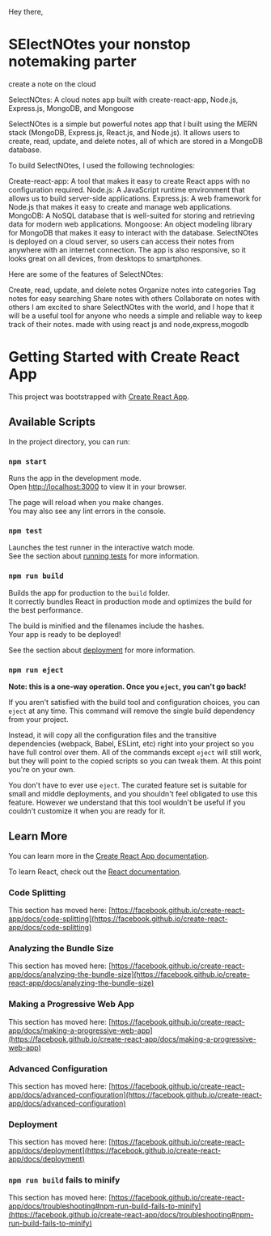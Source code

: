 Hey there,

# SElectNOtes your nonstop notemaking parter
create a note on the cloud

SelectNOtes: A cloud notes app built with create-react-app, Node.js, Express.js, MongoDB, and Mongoose

SelectNOtes is a simple but powerful notes app that I built using the MERN stack (MongoDB, Express.js, React.js, and Node.js). It allows users to create, read, update, and delete notes, all of which are stored in a MongoDB database.

To build SelectNOtes, I used the following technologies:

Create-react-app: A tool that makes it easy to create React apps with no configuration required.
Node.js: A JavaScript runtime environment that allows us to build server-side applications.
Express.js: A web framework for Node.js that makes it easy to create and manage web applications.
MongoDB: A NoSQL database that is well-suited for storing and retrieving data for modern web applications.
Mongoose: An object modeling library for MongoDB that makes it easy to interact with the database.
SelectNOtes is deployed on a cloud server, so users can access their notes from anywhere with an internet connection. The app is also responsive, so it looks great on all devices, from desktops to smartphones.

Here are some of the features of SelectNOtes:

Create, read, update, and delete notes
Organize notes into categories
Tag notes for easy searching
Share notes with others
Collaborate on notes with others
I am excited to share SelectNOtes with the world, and I hope that it will be a useful tool for anyone who needs a simple and reliable way to keep track of their notes.
made with using react js and  node,express,mogodb













# Getting Started with Create React App

This project was bootstrapped with [Create React App](https://github.com/facebook/create-react-app).

## Available Scripts

In the project directory, you can run:

### `npm start`

Runs the app in the development mode.\
Open [http://localhost:3000](http://localhost:3000) to view it in your browser.

The page will reload when you make changes.\
You may also see any lint errors in the console.

### `npm test`

Launches the test runner in the interactive watch mode.\
See the section about [running tests](https://facebook.github.io/create-react-app/docs/running-tests) for more information.

### `npm run build`

Builds the app for production to the `build` folder.\
It correctly bundles React in production mode and optimizes the build for the best performance.

The build is minified and the filenames include the hashes.\
Your app is ready to be deployed!

See the section about [deployment](https://facebook.github.io/create-react-app/docs/deployment) for more information.

### `npm run eject`

**Note: this is a one-way operation. Once you `eject`, you can't go back!**

If you aren't satisfied with the build tool and configuration choices, you can `eject` at any time. This command will remove the single build dependency from your project.

Instead, it will copy all the configuration files and the transitive dependencies (webpack, Babel, ESLint, etc) right into your project so you have full control over them. All of the commands except `eject` will still work, but they will point to the copied scripts so you can tweak them. At this point you're on your own.

You don't have to ever use `eject`. The curated feature set is suitable for small and middle deployments, and you shouldn't feel obligated to use this feature. However we understand that this tool wouldn't be useful if you couldn't customize it when you are ready for it.

## Learn More

You can learn more in the [Create React App documentation](https://facebook.github.io/create-react-app/docs/getting-started).

To learn React, check out the [React documentation](https://reactjs.org/).

### Code Splitting

This section has moved here: [https://facebook.github.io/create-react-app/docs/code-splitting](https://facebook.github.io/create-react-app/docs/code-splitting)

### Analyzing the Bundle Size

This section has moved here: [https://facebook.github.io/create-react-app/docs/analyzing-the-bundle-size](https://facebook.github.io/create-react-app/docs/analyzing-the-bundle-size)

### Making a Progressive Web App

This section has moved here: [https://facebook.github.io/create-react-app/docs/making-a-progressive-web-app](https://facebook.github.io/create-react-app/docs/making-a-progressive-web-app)

### Advanced Configuration

This section has moved here: [https://facebook.github.io/create-react-app/docs/advanced-configuration](https://facebook.github.io/create-react-app/docs/advanced-configuration)

### Deployment

This section has moved here: [https://facebook.github.io/create-react-app/docs/deployment](https://facebook.github.io/create-react-app/docs/deployment)

### `npm run build` fails to minify

This section has moved here: [https://facebook.github.io/create-react-app/docs/troubleshooting#npm-run-build-fails-to-minify](https://facebook.github.io/create-react-app/docs/troubleshooting#npm-run-build-fails-to-minify)
